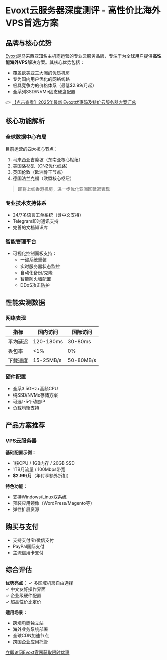 # Evoxt云服务器深度测评 - 高性价比海外VPS首选方案

## 品牌与核心优势

[Evoxt](https://bit.ly/evoxt)是马来西亚知名主机商运营的专业云服务品牌，专注于为全球用户提供**高性能海外VPS**解决方案。其核心优势包括：
- 覆盖欧美亚三大洲的优质机房
- 专为国内用户优化的网络线路
- 极具竞争力的价格体系（最低$2.99/月起）
- 全系列SSD/NVMe固态硬盘配置

👉 [【点击查看】2025年最新 Evoxt优惠码及特价云服务器方案汇总](https://bit.ly/evoxt)

## 核心功能解析

### 全球数据中心布局
目前运营的四大核心节点：
1. 马来西亚吉隆坡（东南亚核心枢纽）
2. 美国洛杉矶（CN2优化线路）
3. 英国伦敦（欧洲骨干节点）
4. 德国法兰克福（欧盟核心枢纽）

> 即将上线香港机房，进一步优化亚洲区延迟表现

### 专业技术支持体系
- 24/7多语言工单系统（含中文支持）
- Telegram即时通讯支持
- 完善的文档知识库

### 智能管理平台
- 可视化控制面板支持：
  - 一键系统重装
  - 实时服务器状态监控
  - 自动化备份/克隆
  - 智能防火墙配置
  - DDoS攻击防护

## 性能实测数据

### 网络表现
| 指标        | 国内访问 | 国际访问 |
|-------------|---------|---------|
| 平均延迟    | 120-180ms | 30-80ms |
| 丢包率      | <1%     | 0%      |
| 下载速度    | 15-25MB/s | 50-80MB/s |

### 硬件配置
- 全系3.5GHz+高频CPU
- 纯SSD/NVMe存储方案
- 可选1-5个动态IP
- 负载均衡支持

## 产品方案推荐

### VPS云服务器
**基础配置示例：**
- 1核CPU / 1GB内存 / 20GB SSD
- 1TB月流量 / 100Mbps带宽
- **$2.99/月**（年付享额外折扣）

**特色功能：**
- 支持Windows/Linux双系统
- 预装应用镜像（WordPress/Magento等）
- 弹性扩展资源

## 购买与支付
- 支持支付宝/微信支付
- PayPal国际支付
- 主流信用卡支付

## 综合评估

**优势亮点：**
✓ 多区域机房自由选择  
✓ 中文友好操作界面  
✓ 企业级硬件配置  
✓ 超高性价比定价  

**适用场景：**
- 跨境电商独立站
- 海外业务系统部署
- 全球CDN加速节点
- 跨国企业应用托管

[立即访问Evoxt官网获取限时优惠](https://bit.ly/evoxt)